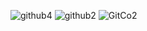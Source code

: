 
![github4](https://github.com/user-attachments/assets/3907add5-e17d-45e6-be09-1fc88f3dfc40)
![github2](https://github.com/user-attachments/assets/57c6d747-2cd1-46a4-961c-78f45f837584)
![GitCo2](https://github.com/user-attachments/assets/8774ae15-eb50-4232-a4e9-3f99db0c7db9)
